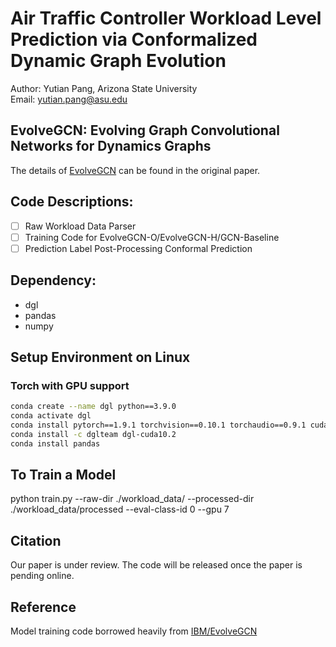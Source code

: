 # Air Traffic Controller Workload Level Prediction via Conformalized Dynamic Graph Evolution
Author: Yutian Pang, Arizona State University <br>
Email: yutian.pang@asu.edu

## EvolveGCN: Evolving Graph Convolutional Networks for Dynamics Graphs
The details of [EvolveGCN](https://arxiv.org/abs/1902.10191) can be found in the original paper. 

## Code Descriptions:
- [ ] Raw Workload Data Parser
- [ ] Training Code for EvolveGCN-O/EvolveGCN-H/GCN-Baseline
- [ ] Prediction Label Post-Processing Conformal Prediction

## Dependency:
* dgl
* pandas
* numpy

## Setup Environment on Linux 
### Torch with GPU support
```bash
conda create --name dgl python==3.9.0
conda activate dgl
conda install pytorch==1.9.1 torchvision==0.10.1 torchaudio==0.9.1 cudatoolkit=10.2 -c pytorch
conda install -c dglteam dgl-cuda10.2
conda install pandas
```
## To Train a Model
python train.py --raw-dir ./workload_data/ --processed-dir ./workload_data/processed --eval-class-id 0 --gpu 7

## Citation
Our paper is under review. The code will be released once the paper is pending online. 

## Reference
Model training code borrowed heavily from [IBM/EvolveGCN](https://github.com/IBM/EvolveGCN)  
